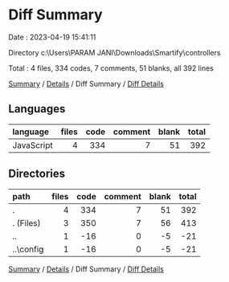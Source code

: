 # Diff Summary

Date : 2023-04-19 15:41:11

Directory c:\\Users\\PARAM JANI\\Downloads\\Smartify\\controllers

Total : 4 files,  334 codes, 7 comments, 51 blanks, all 392 lines

[Summary](results.md) / [Details](details.md) / Diff Summary / [Diff Details](diff-details.md)

## Languages
| language | files | code | comment | blank | total |
| :--- | ---: | ---: | ---: | ---: | ---: |
| JavaScript | 4 | 334 | 7 | 51 | 392 |

## Directories
| path | files | code | comment | blank | total |
| :--- | ---: | ---: | ---: | ---: | ---: |
| . | 4 | 334 | 7 | 51 | 392 |
| . (Files) | 3 | 350 | 7 | 56 | 413 |
| .. | 1 | -16 | 0 | -5 | -21 |
| ..\\config | 1 | -16 | 0 | -5 | -21 |

[Summary](results.md) / [Details](details.md) / Diff Summary / [Diff Details](diff-details.md)
